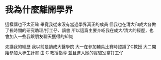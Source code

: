 # 我為什麼離開學界

這樣講也不太正確
畢竟我從來沒有當過學界真正的成員
但我也在清大和成大各做了長時間的研究助理/打工仔、讀書
所以這篇主要介紹我在成大/清大的經歷，也會加入一些我跟朋友聊天獲得的知識

先講我的經歷
我以前是讀成大醫學院
大一在參加輔具比賽時認識了C教授
大二開始參加大專生計畫
由 C 教授指導
並且進入她的實驗室當打工仔